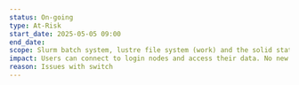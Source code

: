 ```yaml
---
status: On-going
type: At-Risk
start_date: 2025-05-05 09:00
end_date:
scope: Slurm batch system, lustre file system (work) and the solid state file system (RPOOL). 
impact: Users can connect to login nodes and access their data. No new jobs will start until further investigations take place. 
reason: Issues with switch
---
```

